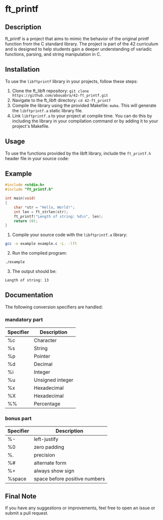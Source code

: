 # ft_printf

## Description

ft_printf is a project that aims to mimic the behavior of the original printf function from the C standard library. The project is part of the 42 curriculum and is designed to help students gain a deeper understanding of variadic functions, parsing, and string manipulation in C.

## Installation
To use the `libftprintf` library in your projects, follow these steps:

1. Clone the ft_libft repository: `git clone https://github.com/abouabra/42-ft_printf.git`
2. Navigate to the ft_libft directory: `cd 42-ft_printf`
3. Compile the library using the provided Makefile: `make`.
This will generate the `libftprintf.a` static library file.
4. Link `libftprintf.a` to your project at compile time. You can do this by including the library in your compilation command or by adding it to your project's Makefile.

## Usage
To use the functions provided by the libft library, include the `ft_printf.h` header file in your source code:

## Example
```c
#include <stdio.h>
#include "ft_printf.h"

int main(void)
{
    char *str = "Hello, World!";
    int len = ft_strlen(str);
    ft_printf("Length of string: %d\n", len);
    return (0);
}
```

1. Compile your source code with the `libftprintf.a` library:
```sh
gcc -o example example.c -L. -lft
```

2. Run the compiled program:
```sh
./example
```

3. The output should be:
```
Length of string: 13
```

## Documentation
The following conversion specifiers are handled:

### mandatory part
| Specifier | Description |
| --------- | ----------- |
| %c | Character |
| %s | String |
| %p | Pointer |
| %d | Decimal |
| %i | Integer |
| %u | Unsigned integer |
| %x | Hexadecimal |
| %X | Hexadecimal |
| %% | Percentage |

### bonus part
| Specifier | Description |
| --------- | ----------- |
| %- | left-justify |
| %0 | zero padding |
| %. | precision |
| %# | alternate form |
| %+ | always show sign |
| %space | space before positive numbers |

## Final Note
If you have any suggestions or improvements, feel free to open an issue or submit a pull request.